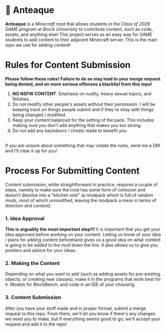 # 🍵 Anteaque
**Anteaque** is a _Minecraft_ mod that allows students in the _Class of 2029 GAME program_ at _Brock Univerisity_ to contribute content, such as code, assets, and anything else! This project serves as an easy way for GAME students to add content to their adjacent Minecraft server. This is the main repo we use for adding content!

# Rules for Content Submission
**Please follow these rules! Failure to do so may lead to your merge request being denied, and on more serious offenses a blacklist from this repo!**
1. **NO NSFW CONTENT**. Emphasis on nudity, heavy sexual topics, and fetishes.
2. Do not modify other people's assets without their permission. I will be keeping track on things people submit and if they're okay with things being changed / modified.
3. Keep your content balanced for the setting of the pack. This includes making sure you don't add anything that makes you too strong.
4. Do not add any backdoors / cheats made to benefit you.
<br/>
If you are unsure about something that may violate the rules, send me a DM and I'll clear it up for you!

# Process For Submitting Content
Content submission, while straightforward in practice, requires a couple of steps, namely to make sure the mod has some form of cohesion and doesn't devolve into a "kitchen sink" (a modpack which is full of random mods, most of which unmodified, leaving the modpack a mess in terms of direction and content).

### 1. Idea Approval
**This is arguably the most important step!!!** It is important that you get your idea approved before working on your content. Letting us know of your idea / plans for adding content beforehand gives us a good idea on what content is going to be added to the mod down the line. It also allows us to give you pointers and advice for your ideas.

### 2. Making the Content
Depending on what you want to add (such as adding assets for pre-existing objects, or creating new classes), make it in the programs that work best for it. Models for BlockBench, and code in an IDE of your choosing.

### 3. Content Submission
After you have your stuff made and in proper format, submit a merge request to this repo. From there, we'll let you know if there's any changes we need you to make, but if everything seems good to go, we'll accept your request and add it to the repo!
